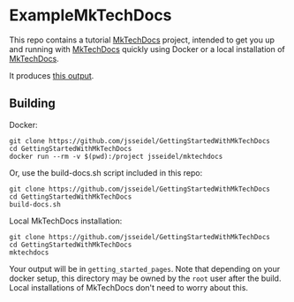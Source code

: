 # ExampleMkTechDocs

This repo contains a tutorial [MkTechDocs](https://github.com/att/MkTechDocs) project, intended to get you up and running with [MkTechDocs](https://github.com/att/MkTechDocs) quickly using Docker or a local installation of [MkTechDocs](https://github.com/att/MkTechDocs).

It produces [this output](https://jsseidel.github.io/GettingStartedWithMkTechDocs/).

## Building

Docker:

```
git clone https://github.com/jsseidel/GettingStartedWithMkTechDocs
cd GettingStartedWithMkTechDocs
docker run --rm -v $(pwd):/project jsseidel/mktechdocs
```
Or, use the build-docs.sh script included in this repo:

```
git clone https://github.com/jsseidel/GettingStartedWithMkTechDocs
cd GettingStartedWithMkTechDocs
build-docs.sh
```

Local MkTechDocs installation:

```
git clone https://github.com/jsseidel/GettingStartedWithMkTechDocs
cd GettingStartedWithMkTechDocs
mktechdocs
```

Your output will be in `getting_started_pages`. Note that depending on your docker setup, this directory may be owned by the `root` user after the build. Local installations of MkTechDocs don't need to worry about this.


